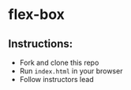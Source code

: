 # flex-box

## Instructions:
- Fork and clone this repo
- Run `index.html` in your browser
- Follow instructors lead

